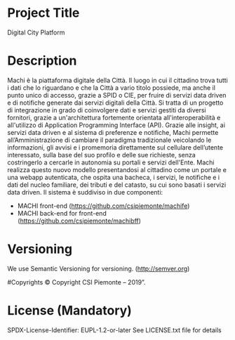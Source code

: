 # Project Title 
Digital City Platform

# Description
Machi è la piattaforma digitale della Città. Il luogo in cui il cittadino trova tutti i dati che lo riguardano e che la Città a vario titolo possiede, ma anche il punto unico di accesso, grazie a SPID o CIE, per fruire di servizi data driven e di notifiche generate dai servizi digitali della Città.
Si tratta di un progetto di integrazione in grado di coinvolgere dati e servizi gestiti da diversi fornitori, grazie a un'architettura fortemente orientata all'interoperabilità e all'utilizzo di Application Programming Interface (API). Grazie alle insight, ai servizi data driven e al sistema di preferenze e notifiche, Machi permette all’Amministrazione di cambiare il paradigma tradizionale veicolando le informazioni, gli avvisi e i promemoria direttamente sul cellulare dell’utente interessato, sulla base del suo profilo e delle sue richieste, senza costringerlo a cercarle in autonomia su portali e servizi dell'Ente. Machi realizza questo nuovo modello presentandosi al cittadino come un portale e una webapp autenticata, che ospita una bacheca, i servizi, le notifiche e i dati del nucleo familiare, dei tributi e del catasto, su cui sono basati i servizi data driven.
Il sistema è suddiviso in due componenti:
- MACHI front-end (https://github.com/csipiemonte/machife)
- MACHI back-end for front-end (https://github.com/csipiemonte/machibff)

# Versioning 
We use Semantic Versioning for versioning. (http://semver.org)

#Copyrights 
© Copyright CSI Piemonte – 2019”.

# License (Mandatory)
SPDX-License-Identifier: EUPL-1.2-or-later
See LICENSE.txt file for details

